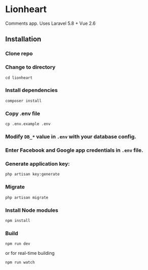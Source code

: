 # Lionheart

Comments app. Uses Laravel 5.8 + Vue 2.6

## Installation

### Clone repo

### Change to directory

````
cd lionheart
````   

### Install dependencies

````
composer install
````

### Copy .env file

```
cp .env.example .env
```

### Modify `DB_*` value in `.env` with your database config.

### Enter Facebook and Google app credentials in `.env` file.

### Generate application key:

````
php artisan key:generate
````

### Migrate
````
php artisan migrate
````

### Install Node modules
````
npm install
````

### Build

````
npm run dev
````

or for real-time building

````
npm run watch
````
